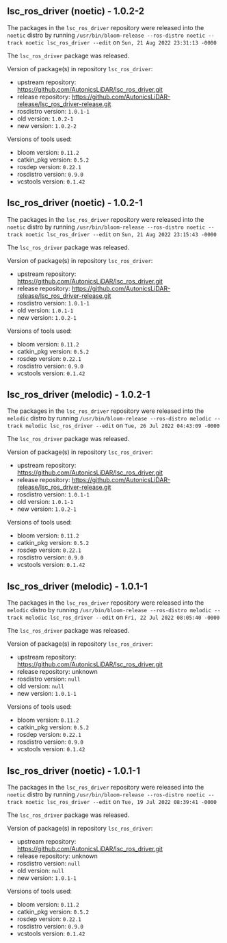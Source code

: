 ## lsc_ros_driver (noetic) - 1.0.2-2

The packages in the `lsc_ros_driver` repository were released into the `noetic` distro by running `/usr/bin/bloom-release --ros-distro noetic --track noetic lsc_ros_driver --edit` on `Sun, 21 Aug 2022 23:31:13 -0000`

The `lsc_ros_driver` package was released.

Version of package(s) in repository `lsc_ros_driver`:

- upstream repository: https://github.com/AutonicsLiDAR/lsc_ros_driver.git
- release repository: https://github.com/AutonicsLiDAR-release/lsc_ros_driver-release.git
- rosdistro version: `1.0.1-1`
- old version: `1.0.2-1`
- new version: `1.0.2-2`

Versions of tools used:

- bloom version: `0.11.2`
- catkin_pkg version: `0.5.2`
- rosdep version: `0.22.1`
- rosdistro version: `0.9.0`
- vcstools version: `0.1.42`


## lsc_ros_driver (noetic) - 1.0.2-1

The packages in the `lsc_ros_driver` repository were released into the `noetic` distro by running `/usr/bin/bloom-release --ros-distro noetic --track noetic lsc_ros_driver --edit` on `Sun, 21 Aug 2022 23:15:43 -0000`

The `lsc_ros_driver` package was released.

Version of package(s) in repository `lsc_ros_driver`:

- upstream repository: https://github.com/AutonicsLiDAR/lsc_ros_driver.git
- release repository: https://github.com/AutonicsLiDAR-release/lsc_ros_driver-release.git
- rosdistro version: `1.0.1-1`
- old version: `1.0.1-1`
- new version: `1.0.2-1`

Versions of tools used:

- bloom version: `0.11.2`
- catkin_pkg version: `0.5.2`
- rosdep version: `0.22.1`
- rosdistro version: `0.9.0`
- vcstools version: `0.1.42`


## lsc_ros_driver (melodic) - 1.0.2-1

The packages in the `lsc_ros_driver` repository were released into the `melodic` distro by running `/usr/bin/bloom-release --ros-distro melodic --track melodic lsc_ros_driver --edit` on `Tue, 26 Jul 2022 04:43:09 -0000`

The `lsc_ros_driver` package was released.

Version of package(s) in repository `lsc_ros_driver`:

- upstream repository: https://github.com/AutonicsLiDAR/lsc_ros_driver.git
- release repository: https://github.com/AutonicsLiDAR-release/lsc_ros_driver-release.git
- rosdistro version: `1.0.1-1`
- old version: `1.0.1-1`
- new version: `1.0.2-1`

Versions of tools used:

- bloom version: `0.11.2`
- catkin_pkg version: `0.5.2`
- rosdep version: `0.22.1`
- rosdistro version: `0.9.0`
- vcstools version: `0.1.42`


## lsc_ros_driver (melodic) - 1.0.1-1

The packages in the `lsc_ros_driver` repository were released into the `melodic` distro by running `/usr/bin/bloom-release --ros-distro melodic --track melodic lsc_ros_driver --edit` on `Fri, 22 Jul 2022 08:05:40 -0000`

The `lsc_ros_driver` package was released.

Version of package(s) in repository `lsc_ros_driver`:

- upstream repository: https://github.com/AutonicsLiDAR/lsc_ros_driver.git
- release repository: unknown
- rosdistro version: `null`
- old version: `null`
- new version: `1.0.1-1`

Versions of tools used:

- bloom version: `0.11.2`
- catkin_pkg version: `0.5.2`
- rosdep version: `0.22.1`
- rosdistro version: `0.9.0`
- vcstools version: `0.1.42`


## lsc_ros_driver (noetic) - 1.0.1-1

The packages in the `lsc_ros_driver` repository were released into the `noetic` distro by running `/usr/bin/bloom-release --ros-distro noetic --track noetic lsc_ros_driver --edit` on `Tue, 19 Jul 2022 08:39:41 -0000`

The `lsc_ros_driver` package was released.

Version of package(s) in repository `lsc_ros_driver`:

- upstream repository: https://github.com/AutonicsLiDAR/lsc_ros_driver.git
- release repository: unknown
- rosdistro version: `null`
- old version: `null`
- new version: `1.0.1-1`

Versions of tools used:

- bloom version: `0.11.2`
- catkin_pkg version: `0.5.2`
- rosdep version: `0.22.1`
- rosdistro version: `0.9.0`
- vcstools version: `0.1.42`


